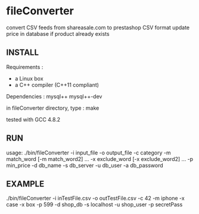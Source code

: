 # fileConverter
convert CSV feeds from shareasale.com to prestashop CSV format
update price in database if product already exists

INSTALL
-------
Requirements :
- a Linux box
- a C++ compiler (C++11 compliant)

Dependencies :
mysql++
mysql++-dev

in fileConverter directory, type :
make

tested with GCC 4.8.2

RUN
---
usage: ./bin/fileConverter -i input_file -o output_file -c category -m match_word [-m match_word2] ... -x exclude_word [-x exclude_word2] ... -p min_price -d db_name -s db_server -u db_user -a db_password

EXAMPLE
-------
./bin/fileConverter -i inTestFile.csv -o outTestFile.csv -c 42 -m iphone -x case -x box -p 599 -d shop_db -s localhost -u shop_user -p secretPass


